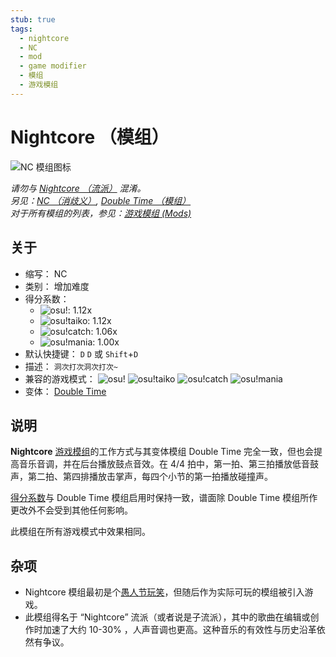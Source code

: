 ```yaml
---
stub: true
tags:
  - nightcore
  - NC
  - mod
  - game modifier
  - 模组
  - 游戏模组
---
```


# Nightcore （模组）

![NC 模组图标](/wiki/shared/mods/NC.png "Nightcore (NC) 模组图标")

*请勿与 [Nightcore （流派）](https://en.wikipedia.org/wiki/Nightcore) 混淆。*\
*另见：[NC （消歧义）](/wiki/Disambiguation/NC), [Double Time （模组）](/wiki/Gameplay/Game_modifier/Double_Time)*\
*对于所有模组的列表，参见：[游戏模组 (Mods)](/wiki/Gameplay/Game_modifier)*

## 关于

- 缩写： NC
- 类别： 增加难度
- 得分系数：
  - ![][osu!]: 1.12x
  - ![][osu!taiko]: 1.12x
  - ![][osu!catch]: 1.06x
  - ![][osu!mania]: 1.00x
- 默认快捷键： `D` `D` 或 `Shift`+`D`
- 描述： `洞次打次洞次打次~`
- 兼容的游戏模式： ![][osu!] ![][osu!taiko] ![][osu!catch] ![][osu!mania]
- 变体： [Double Time](/wiki/Gameplay/Game_modifier/Double_Time)

## 说明

**Nightcore** [游戏模组](/wiki/Gameplay/Game_modifier)的工作方式与其变体模组 Double Time 完全一致，但也会提高音乐音调，并在后台播放鼓点音效。在 4/4 拍中，第一拍、第三拍播放低音鼓声，第二拍、第四排播放击掌声，每四个小节的第一拍播放碰撞声。

[得分系数](/wiki/Gameplay/Game_modifier/Mod_multiplier)与 Double Time 模组启用时保持一致，谱面除 Double Time 模组所作更改外不会受到其他任何影响。

此模组在所有游戏模式中效果相同。

## 杂项

- Nightcore 模组最初是个[愚人节玩笑](https://osu.ppy.sh/community/forums/topics/49733)，但随后作为实际可玩的模组被引入游戏。
- 此模组得名于 “Nightcore” 流派（或者说是子流派），其中的歌曲在编辑或创作时加速了大约 10-30% ，人声音调也更高。这种音乐的有效性与历史沿革依然有争议。

[osu!]: /wiki/shared/mode/osu.png "osu!"
[osu!taiko]: /wiki/shared/mode/taiko.png "osu!taiko"
[osu!catch]: /wiki/shared/mode/catch.png "osu!catch"
[osu!mania]: /wiki/shared/mode/mania.png "osu!mania"
